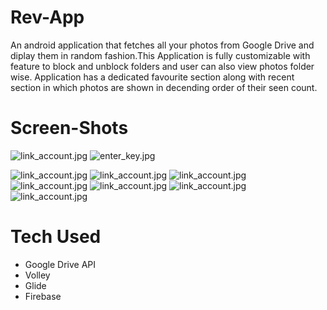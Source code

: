 # Rev-App

An android application that fetches all your photos from Google Drive and diplay them in random fashion.This Application is fully customizable with feature to block and unblock folders and user can also view photos folder wise.
Application has a dedicated favourite section along with recent section in which photos are shown in decending order of their seen count.

# Screen-Shots

![link_account.jpg](https://github.com/AppDevelopers00/Gallery-App/blob/master/Images/link_account.jpg) ![enter_key.jpg](https://github.com/AppDevelopers00/Gallery-App/blob/master/Images/enter_key.jpg)

![link_account.jpg](https://github.com/AppDevelopers00/Gallery-App/blob/master/Images/home.jpg)
![link_account.jpg](https://github.com/AppDevelopers00/Gallery-App/blob/master/Images/fav.jpg)
![link_account.jpg](https://github.com/AppDevelopers00/Gallery-App/blob/master/Images/recent.jpg)
![link_account.jpg](https://github.com/AppDevelopers00/Gallery-App/blob/master/Images/hfold.jpg)
![link_account.jpg](https://github.com/AppDevelopers00/Gallery-App/blob/master/Images/settings.jpg)
![link_account.jpg](https://github.com/AppDevelopers00/Gallery-App/blob/master/Images/dedicated.jpg)
![link_account.jpg](https://github.com/AppDevelopers00/Gallery-App/blob/master/Images/single.jpg)

# Tech Used

* Google Drive API
* Volley
* Glide
* Firebase
